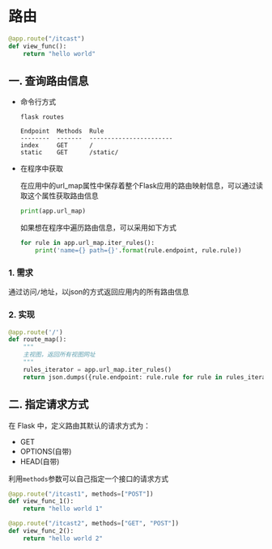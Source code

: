 # 路由

```python
@app.route("/itcast")
def view_func():
    return "hello world"
```

## 一. 查询路由信息

- 命令行方式

  ```shell
  flask routes
  ```

  ```shell
  Endpoint  Methods  Rule
  --------  -------  -----------------------
  index     GET      /
  static    GET      /static/
  ```

- 在程序中获取

  在应用中的url_map属性中保存着整个Flask应用的路由映射信息，可以通过读取这个属性获取路由信息

  ```python
  print(app.url_map)
  ```

  如果想在程序中遍历路由信息，可以采用如下方式

  ```python
  for rule in app.url_map.iter_rules():
      print('name={} path={}'.format(rule.endpoint, rule.rule))
  ```

### 1. 需求

通过访问`/`地址，以json的方式返回应用内的所有路由信息

### 2. 实现

```python
@app.route('/')
def route_map():
    """
    主视图，返回所有视图网址
    """
    rules_iterator = app.url_map.iter_rules()
    return json.dumps({rule.endpoint: rule.rule for rule in rules_iterator})
```

## 二. 指定请求方式

在 Flask 中，定义路由其默认的请求方式为：

- GET
- OPTIONS(自带)
- HEAD(自带)

利用`methods`参数可以自己指定一个接口的请求方式

```python
@app.route("/itcast1", methods=["POST"])
def view_func_1():
    return "hello world 1"

@app.route("/itcast2", methods=["GET", "POST"])
def view_func_2():
    return "hello world 2"
```